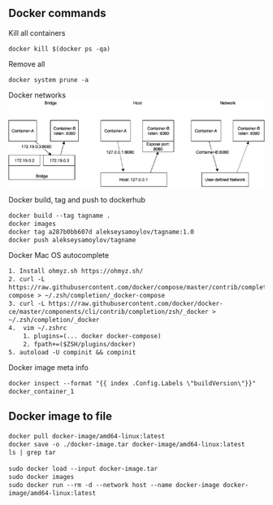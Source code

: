 ## Docker commands
Kill all containers
```
docker kill $(docker ps -qa)
```
Remove all
```
docker system prune -a
```
Docker networks
![](DockerNetworks.png)

Docker build, tag and push to dockerhub
```
docker build --tag tagname .
docker images
docker tag a287b0bb607d alekseysamoylov/tagname:1.0
docker push alekseysamoylov/tagname
```

Docker Mac OS autocomplete
```
1. Install ohmyz.sh https://ohmyz.sh/
2. curl -L https://raw.githubusercontent.com/docker/compose/master/contrib/completion/zsh/_docker-compose > ~/.zsh/completion/_docker-compose
3. curl -L https://raw.githubusercontent.com/docker/docker-ce/master/components/cli/contrib/completion/zsh/_docker > ~/.zsh/completion/_docker
4.  vim ~/.zshrc
	1. plugins=(... docker docker-compose)
	2. fpath+=($ZSH/plugins/docker)
5. autoload -U compinit && compinit
```

Docker image meta info
```
docker inspect --format "{{ index .Config.Labels \"buildVersion\"}}" docker_container_1
```

## Docker image to file
```
docker pull docker-image/amd64-linux:latest
docker save -o ./docker-image.tar docker-image/amd64-linux:latest
ls | grep tar

sudo docker load --input docker-image.tar
sudo docker images
sudo docker run --rm -d --network host --name docker-image docker-image/amd64-linux:latest
```
